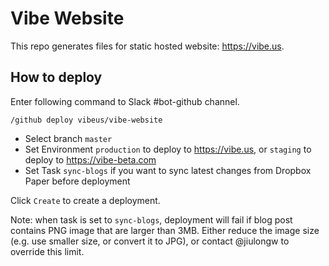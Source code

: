 # Vibe Website

This repo generates files for static hosted website: https://vibe.us.

## How to deploy
Enter following command to Slack #bot-github channel.
```
/github deploy vibeus/vibe-website
```

- Select branch `master`
- Set Environment `production` to deploy to https://vibe.us, or `staging` to deploy to https://vibe-beta.com
- Set Task `sync-blogs` if you want to sync latest changes from Dropbox Paper before deployment

Click `Create` to create a deployment.

Note: when task is set to `sync-blogs`, deployment will fail if blog post contains PNG image that are larger
than 3MB. Either reduce the image size (e.g. use smaller size, or convert it to JPG), or contact @jiulongw
to override this limit.
